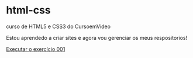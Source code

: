 # html-css
curso de HTML5 e CSS3 do CursoemVideo

Estou aprendedo a criar sites e agora vou gerenciar os meus respositorios!

<a href="https://estudanteerick.github.io/html-css/exercicios/ex001/index.html">Executar o exercício 001 
